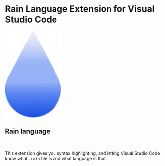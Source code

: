 # Rain Language Extension for Visual Studio Code

<img src="https://raw.githubusercontent.com/nikeedev/rain-lang-ext/main/icons/Rain-Thumbnail.png" alt="Rain Lang Logo" width="180" height="value" style="image-rendering:auto">

## Rain language

<br>

This extension gives you syntax highlighting, and letting Visual Studio Code know what `.rain` file is and what language is that. 

